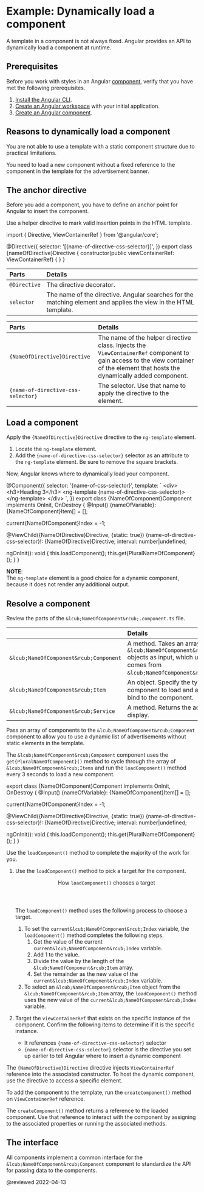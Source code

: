 # Example: Dynamically load a component

A template in a component is not always fixed.
Angular provides an API to dynamically load a component at runtime.

## Prerequisites

Before you work with styles in an Angular [component][AioGuideGlossaryComponent], verify that you have met the following prerequisites.

1.  [Install the Angular CLI][AioGuideSetupLocalInstallTheAngularCli].
1.  [Create an Angular workspace][AioGuideSetupLocalCreateAWorkspaceAndInitialApplication] with your initial application.
1.  [Create an Angular component][AioGuideComponentCreate].

## Reasons to dynamically load a component

You are not able to use a template with a static component structure due to practical limitations.

You need to load a new component without a fixed reference to the component in the template for the advertisement banner.

## The anchor directive

Before you add a component, you have to define an anchor point for Angular to insert the component.

Use a helper directive to mark valid insertion points in the HTML template.

<code-example format="typescript" header="{NameOfDirective}Directive.directive.ts" language="typescript">

import &lcub; Directive, ViewContainerRef &rcub; from '&commat;angular/core';

&commat;Directive(&lcub;
  selector: '[&lcub;name-of-directive-css-selector&rcub;]',
&rcub;)
export class &lcub;nameOfDirective&rcub;Directive &lcub;
  constructor(public viewContainerRef: ViewContainerRef) &lcub; &rcub;
&rcub;

</code-example>

| Parts        | Details |
|:---          |:---     |
| `@Directive` | The directive decorator.                                                                                            |
| `selector`   | The name of the directive. Angular searches for the matching element and applies the view in the HTML template. |

| Parts                        | Details |
|:---                          |:---     |
| `{NameOfDirective}Directive` | The name of the helper directive class. Injects the `ViewContainerRef` component to gain access to the view container of the element that hosts the dynamically added component. |
| `{name-of-directive-css-selector}`     | The selector. Use that name to apply the directive to the element.                                                                                                               |

## Load a component

Apply the `{NameOfDirective}Directive` directive to the `ng-template` element.

1.  Locate the `ng-template` element.
1.  Add the `{name-of-directive-css-selector}` selector as an attribute to the `ng-template` element.
    Be sure to remove the square brackets.

Now, Angular knows where to dynamically load your component.

<code-example format="typescript" header="{NameOfComponent}.component.ts: Add {name-of-directive-css-selector} to ng-template" language="typescript">

&commat;Component(&lcub;
  selector: '&lcub;name-of-css-selector&rcub;',
  template: &grave;
    &lt;div&gt;
      &lt;h3&gt;Heading 3&lt;/h3&gt;
      &lt;ng-template &lcub;name-of-directive-css-selector&rcub;&gt;&lt;/ng-template&gt;
    &lt;/div&gt;
  &grave;,
&rcub;)
export class &lcub;NameOfComponent&rcub;Component implements OnInit, OnDestroy &lcub;
  &commat;Input() &lcub;nameOfVariable&rcub;: &lcub;NameOfComponent&rcub;Item[] = [];

  current&lcub;NameOfComponent&rcub;Index = -1;

  &commat;ViewChild(&lcub;NameOfDirective&rcub;Directive, &lcub;static: true&rcub;) &lcub;name-of-directive-css-selector&rcub;!: &lcub;NameOfDirective&rcub;Directive;
  interval: number&verbar;undefined;

  ngOnInit(): void &lcub;
    this.loadComponent();
    this.get&lcub;PluralNameOfComponent&rcub;();
  &rcub;
&rcub;

</code-example>

<div class="alert is-helpful">

**NOTE**: <br />
The `ng-template` element is a good choice for a dynamic component, because it does not render any additional output.

</div>

## Resolve a component

Review the parts of the `&lcub;NameOfComponent&rcub;.component.ts` file.

|                              | Details |
|:---                          |:---     |
| `&lcub;NameOfComponent&rcub;Component` | A method. Takes an array of `&lcub;NameOfComponent&rcub;Item` objects as input, which ultimately comes from `&lcub;NameOfComponent&rcub;Service`. |
| `&lcub;NameOfComponent&rcub;Item`      | An object. Specify the type of component to load and any data to bind to the component.                                       |
| `&lcub;NameOfComponent&rcub;Service`   | A method. Returns the actual items to display.                                               |

Pass an array of components to the `&lcub;NameOfComponent&rcub;Component` component to allow you to use a dynamic list of advertisements without static elements in the template.

The `&lcub;NameOfComponent&rcub;Component` component uses the `get{PluralNameOfComponent}()` method to cycle through the array of `&lcub;NameOfComponent&rcub;Items` and run the `loadComponent()` method every 3 seconds to load a new component.

<code-example format="typescript" header="&lcub;NameOfComponent&rcub;.component.ts: Add {nameSelector} to ng-template" language="typescript">

export class &lcub;NameOfComponent&rcub;Component implements OnInit, OnDestroy {
  &commat;Input() {nameOfVariable}: &lcub;NameOfComponent&rcub;Item[] = [];

  current&lcub;NameOfComponent&rcub;Index = -1;

  &commat;ViewChild({NameOfDirective}Directive, {static: true}) {name-of-directive-css-selector}!: {NameOfDirective}Directive;
  interval: number&verbar;undefined;

  ngOnInit(): void {
    this.loadComponent();
    this.get{PluralNameOfComponent}();
  }
}

</code-example>

Use the `loadComponent()` method to complete the majority of the work for you.

1.  Use the `loadComponent()` method to pick a target for the component.

    <div class="alert is-helpful">

    <header>How <code>loadComponent()</code> chooses a target</header>

    The `loadComponent()` method uses the following process to choose a target.

    1.  To set the `current&lcub;NameOfComponent&rcub;Index` variable, the `loadComponent()` method completes the following steps.
        1.  Get the value of the current `current&lcub;NameOfComponent&rcub;Index` variable.
        1.  Add 1 to the value.
        1.  Divide the value by the length of the `&lcub;NameOfComponent&rcub;Item` array.
        1.  Set the remainder as the new value of the `current&lcub;NameOfComponent&rcub;Index` variable.
    1.  To select an `&lcub;NameOfComponent&rcub;Item` object from the `&lcub;NameOfComponent&rcub;Item` array, the `loadComponent()` method uses the new value of the `current&lcub;NameOfComponent&rcub;Index` variable.

    </div>

1.  Target the `viewContainerRef` that exists on the specific instance of the component.
    Confirm the following items to determine if it is the specific instance.

    *   It references `{name-of-directive-css-selector}` selector
    *   `{name-of-directive-css-selector}` selector is the directive you set up earlier to tell Angular where to insert a dynamic component

The `{NameOfDirective}Directive` directive injects `ViewContainerRef` reference into the associated constructor.
To host the dynamic component, use the directive to access a specific element.

To add the component to the template, run the `createComponent()` method on `ViewContainerRef` reference.

The `createComponent()` method returns a reference to the loaded component.
Use that reference to interact with the component by assigning to the associated properties or running the associated methods.

## The interface

All components implement a common interface for the `&lcub;NameOfComponent&rcub;Component` component to standardize the API for passing data to the components.

<!-- links -->

[AioGuideComponentCreate]: guide/component/component-create

<!-- "Create an Angular component | Angular" -->

[AioGuideGlossaryComponent]: guide/glossary#component

<!-- "component - Glossary | Angular" -->

[AioGuideSetupLocalCreateAWorkspaceAndInitialApplication]: guide/setup-local#create-a-workspace-and-initial-application

<!-- "Create a workspace and initial application - Setting up the local environment and workspace | Angular" -->

[AioGuideSetupLocalInstallTheAngularCli]: guide/setup-local#install-the-angular-cli

<!-- "Install the Angular CLI - Setting up the local environment and workspace | Angular" -->

<!-- external links -->

<!-- end links -->

@reviewed 2022-04-13
